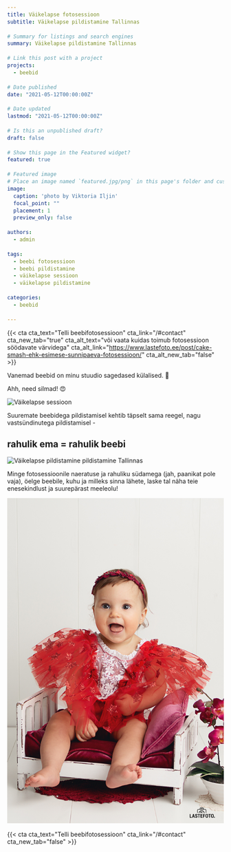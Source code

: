 ```yaml
---
title: Väikelapse fotosessioon 
subtitle: Väikelapse pildistamine Tallinnas

# Summary for listings and search engines
summary: Väikelapse pildistamine Tallinnas

# Link this post with a project
projects: 
  - beebid

# Date published
date: "2021-05-12T00:00:00Z"

# Date updated
lastmod: "2021-05-12T00:00:00Z"

# Is this an unpublished draft?
draft: false

# Show this page in the Featured widget?
featured: true

# Featured image
# Place an image named `featured.jpg/png` in this page's folder and customize its options here.
image:
  caption: 'photo by Viktoria Iljin'
  focal_point: ""
  placement: 1
  preview_only: false

authors:
  - admin

tags:
  - beebi fotosessioon
  - beebi pildistamine
  - väikelapse sessioon
  - väikelapse pildistamine

categories:
  - beebid

---
```

{{< cta cta_text="Telli beebifotosessioon" cta_link="/#contact" cta_new_tab="true" cta_alt_text="või vaata kuidas toimub fotosessioon söödavate värvidega" cta_alt_link="https://www.lastefoto.ee/post/cake-smash-ehk-esimese-sunnipaeva-fotosessioon/" cta_alt_new_tab="false" >}}

Vanemad beebid on minu stuudio sagedased külalised. 🥰

Ahh, need silmad! 😍

![Väikelapse sessioon](./beebi-fotosessioon-1.jpg)

Suuremate beebidega pildistamisel kehtib täpselt sama reegel, nagu vastsündinutega pildistamisel -
## rahulik ema = rahulik beebi

![Väikelapse pildistamine pildistamine Tallinnas](./beebi-fotosessioon-2.jpg)

Minge fotosessioonile naeratuse ja rahuliku südamega (jah, paanikat pole vaja), öelge beebile, kuhu ja milleks sinna lähete, laske tal näha teie enesekindlust ja suurepärast meeleolu! 

![Väikelapse fotosessioon stuudios](./beebi-fotosessioon-3.jpg)

{{< cta cta_text="Telli beebifotosessioon" cta_link="/#contact" cta_new_tab="false" >}}